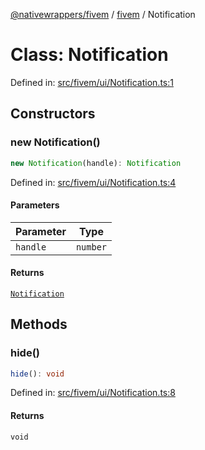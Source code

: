 [@nativewrappers/fivem](../../README.md) / [fivem](../README.md) / Notification

# Class: Notification

Defined in: [src/fivem/ui/Notification.ts:1](https://github.com/nativewrappers/fivem/blob/712f0bf92fff25cfcad1f759429c48668c195b4a/src/fivem/ui/Notification.ts#L1)

## Constructors

### new Notification()

```ts
new Notification(handle): Notification
```

Defined in: [src/fivem/ui/Notification.ts:4](https://github.com/nativewrappers/fivem/blob/712f0bf92fff25cfcad1f759429c48668c195b4a/src/fivem/ui/Notification.ts#L4)

#### Parameters

| Parameter | Type |
| ------ | ------ |
| `handle` | `number` |

#### Returns

[`Notification`](Notification.md)

## Methods

### hide()

```ts
hide(): void
```

Defined in: [src/fivem/ui/Notification.ts:8](https://github.com/nativewrappers/fivem/blob/712f0bf92fff25cfcad1f759429c48668c195b4a/src/fivem/ui/Notification.ts#L8)

#### Returns

`void`
